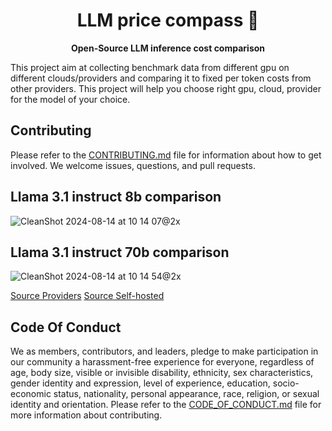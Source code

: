 <h1 align="center">
  LLM price compass 🧭
</h1>

<p align="center">
  <strong>Open-Source LLM inference cost comparison</strong>
</p>

This project aim at collecting benchmark data from different gpu on different clouds/providers and comparing it to fixed per token costs from other providers. This project will help you choose right gpu, cloud, provider for the model of your choice.

## Contributing

Please refer to the [CONTRIBUTING.md](CONTRIBUTING.md) file for information about how to get involved. We welcome issues, questions, and pull requests.


## Llama 3.1 instruct 8b comparison
![CleanShot 2024-08-14 at 10 14 07@2x](https://github.com/user-attachments/assets/6f017e0d-5b6c-430c-9162-15321491ee5a)

## Llama 3.1 instruct 70b comparison
![CleanShot 2024-08-14 at 10 14 54@2x](https://github.com/user-attachments/assets/2b21f7e6-3874-4ff6-8f21-d692b37d17d6)

[Source Providers](https://github.com/arc53/llm-price-compass/blob/main/LLM-Provider-comparison.csv)
[Source Self-hosted](https://github.com/arc53/llm-price-compass/blob/main/gpu-benchmarks.csv)

## Code Of Conduct

We as members, contributors, and leaders, pledge to make participation in our community a harassment-free experience for everyone, regardless of age, body size, visible or invisible disability, ethnicity, sex characteristics, gender identity and expression, level of experience, education, socio-economic status, nationality, personal appearance, race, religion, or sexual identity and orientation. Please refer to the [CODE_OF_CONDUCT.md](CODE_OF_CONDUCT.md) file for more information about contributing.
